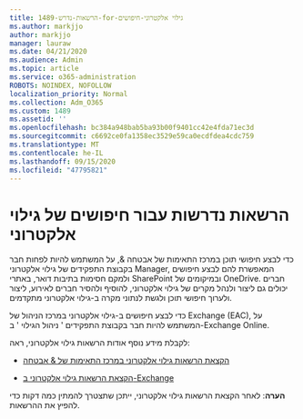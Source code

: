 ```yaml
---
title: 1489-הרשאות-נדרש-for-גילוי אלקטרוני-חיפושים
ms.author: markjjo
author: markjjo
manager: lauraw
ms.date: 04/21/2020
ms.audience: Admin
ms.topic: article
ms.service: o365-administration
ROBOTS: NOINDEX, NOFOLLOW
localization_priority: Normal
ms.collection: Adm_O365
ms.custom: 1489
ms.assetid: ''
ms.openlocfilehash: bc384a948bab5ba93b00f9401cc42e4fda71ec3d
ms.sourcegitcommit: c6692ce0fa1358ec3529e59ca0ecdfdea4cdc759
ms.translationtype: MT
ms.contentlocale: he-IL
ms.lasthandoff: 09/15/2020
ms.locfileid: "47795821"
---
```

# <a name="permissions-required-for-ediscovery-searches"></a>הרשאות נדרשות עבור חיפושים של גילוי אלקטרוני

כדי לבצע חיפושי תוכן במרכז התאימות של אבטחה &, על המשתמש להיות לפחות חבר בקבוצת התפקידים של גילוי אלקטרוני Manager, המאפשרת להם לבצע חיפושים ולמקם חסימות בתיבות דואר, באתרי SharePoint ובמיקומים של OneDrive. חברים יכולים גם ליצור ולנהל מקרים של גילוי אלקטרוני, להוסיף ולהסיר חברים לאירוע, ליצור ולערוך חיפושי תוכן ולגשת לנתוני מקרה ב-גילוי אלקטרוני מתקדמים.

כדי לבצע חיפושים ב-גילוי אלקטרוני במרכז הניהול של Exchange (EAC), על המשתמש להיות חבר בקבוצת התפקידים ' ניהול הגילוי ' ב-Exchange Online.

לקבלת מידע נוסף אודות הרשאות גילוי אלקטרוני, ראה: 

- [הקצאת הרשאות גילוי אלקטרוני במרכז התאימות של & אבטחה](https://docs.microsoft.com/microsoft-365/compliance/assign-ediscovery-permissions)

- [הקצאת הרשאות גילוי אלקטרוני ב-Exchange](https://docs.microsoft.com/exchange/security-and-compliance/in-place-ediscovery/assign-ediscovery-permissions)

**הערה**: לאחר הקצאת הרשאות גילוי אלקטרוני, ייתכן שתצטרך להמתין כמה דקות כדי להפיץ את ההרשאות.

